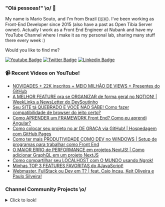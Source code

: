 ### "Olá pessoas!" \o/ 👋

My name is Mario Souto, and I'm from Brazil (🇧🇷). I've been working as Front-End Developer since 2015 (also have a past as Open Tibia Server owner). Actually I work as a Front End Engineer at Nubank and have my YouTube Channel where I make it as my personal lab, sharing many stuff there every week :)

Would you like to find me?

[![Youtube Badge](https://img.shields.io/badge/-Youtube-FF0000?style=flat-square&labelColor=FF0000&logo=youtube&logoColor=white&link=https://youtube.com/c/DevSoutinho)](https://youtube.com/c/DevSoutinho)
[![Twitter Badge](https://img.shields.io/badge/-Twitter-1ca0f1?style=flat-square&labelColor=1ca0f1&logo=twitter&logoColor=white&link=https://twitter.com/omariosouto)](https://twitter.com/omariosouto)
[![Linkedin Badge](https://img.shields.io/badge/-LinkedIn-blue?style=flat-square&logo=Linkedin&logoColor=white&link=https://www.linkedin.com/in/omariosouto)](https://www.linkedin.com/in/omariosouto)

### 📹 Recent Videos on YouTube!

<!-- YOUTUBE:START -->
- [NOVIDADES + 22K inscritos + MEIO MILHÃO DE VIEWS + Presentes do GitHub](https://www.youtube.com/watch?v=8u-6XQPFjS8)
- [A MELHOR FEATURE pra se ORGANIZAR de forma geral no NOTION! | WeekLinks a NewsLetter do DevSoutinho](https://www.youtube.com/watch?v=GwXn1oQ2BGM)
- [Seu SITE tá QUEBRADO E VOCÊ NÃO SABE! Como fazer compatibilidade de browser do jeito certo?](https://www.youtube.com/watch?v=k2pl8NhL_C8)
- [Como APRENDER um FRAMEWORK Front End? Como eu aprendi Angular?](https://www.youtube.com/watch?v=mMMqMk2buzs)
- [Como colocar seu projeto no ar DE GRAÇA via GitHub! | Hospedagem com GitHub Pages](https://www.youtube.com/watch?v=BU-w2_Aae54)
- [Como ter mais PRODUTIVIDADE COMO DEV no WINDOWS | Setup de programas para trabalhar como Front End](https://www.youtube.com/watch?v=MdMT9litmvY)
- [O MAIOR ERRO de PERFORMANCE em projetos NextJS! | Como adicionar GraphQL em um projeto NextJS](https://www.youtube.com/watch?v=7k_2V10H5j0)
- [Como compartilhar seu LOCALHOST com O MUNDO usando Ngrok!](https://www.youtube.com/watch?v=KbO2_yJowXg)
- [Minhas TOP 3 FEATURES FAVORITAS do #JavaScript!](https://www.youtube.com/watch?v=0-Gtl8nAw3c)
- [Webmaster, FullStack ou Dev em T? | feat. Caio Incau, Keit Oliveira e Paulo Silveira!](https://www.youtube.com/watch?v=B0hQgcolYxc)
<!-- YOUTUBE:END -->

### Channel Community Projects \o/
<details>
  <summary>Click to look!</summary>


| Table |
| --- |
| First cell |
| <!-- CHANNEL_PROJECTS:START -->
 - 🌮 omariosouto/devsoutinhoflix https://github.com/omariosouto/devsoutinhoflix <img width='300px' src='https://gerador-de-imagens-omariosouto-alura-challenges.vercel.app/api/image-generator?url=https://github.com/omariosouto/devsoutinhoflix'/>
 - 💯 alura-challenges/aluraquiz-base https://github.com/alura-challenges/aluraquiz-base <img width='300px' src='https://gerador-de-imagens-omariosouto-alura-challenges.vercel.app/api/image-generator?url=https://github.com/alura-challenges/aluraquiz-base'/>
 - 🌮 omariosouto/flappy-bird-devsoutinho https://github.com/omariosouto/flappy-bird-devsoutinho <img width='300px' src='https://gerador-de-imagens-omariosouto-alura-challenges.vercel.app/api/image-generator?url=https://github.com/omariosouto/flappy-bird-devsoutinho'/>
 - 🚀 omariosouto/aluraquiz-devsoutinho https://github.com/omariosouto/aluraquiz-devsoutinho <img width='300px' src='https://gerador-de-imagens-omariosouto-alura-challenges.vercel.app/api/image-generator?url=https://github.com/omariosouto/aluraquiz-devsoutinho'/>
 - 🌮 omariosouto/devsoutinho-site https://github.com/omariosouto/devsoutinho-site <img width='300px' src='https://gerador-de-imagens-omariosouto-alura-challenges.vercel.app/api/image-generator?url=https://github.com/omariosouto/devsoutinho-site'/>
 - 🚀 omariosouto/devsoutinho-blog-alurajs https://github.com/omariosouto/devsoutinho-blog-alurajs <img width='300px' src='https://gerador-de-imagens-omariosouto-alura-challenges.vercel.app/api/image-generator?url=https://github.com/omariosouto/devsoutinho-blog-alurajs'/>
 - 🌮 omariosouto/mvp-devsoutinho https://github.com/omariosouto/mvp-devsoutinho <img width='300px' src='https://gerador-de-imagens-omariosouto-alura-challenges.vercel.app/api/image-generator?url=https://github.com/omariosouto/mvp-devsoutinho'/>
 - 🌮 manuhon99/spotcast https://github.com/manuhon99/spotcast <img width='300px' src='https://gerador-de-imagens-omariosouto-alura-challenges.vercel.app/api/image-generator?url=https://github.com/manuhon99/spotcast'/>
 - 🔥 CaelumAulas/wd47remoto-devsoutinho https://github.com/CaelumAulas/wd47remoto-devsoutinho <img width='300px' src='https://gerador-de-imagens-omariosouto-alura-challenges.vercel.app/api/image-generator?url=https://github.com/CaelumAulas/wd47remoto-devsoutinho'/>
 - 💯 AlbertoDuranFilho/flappy-bird https://github.com/AlbertoDuranFilho/flappy-bird <img width='300px' src='https://gerador-de-imagens-omariosouto-alura-challenges.vercel.app/api/image-generator?url=https://github.com/AlbertoDuranFilho/flappy-bird'/>
 - 💫 RenatoLomba/pokedex-next-js https://github.com/RenatoLomba/pokedex-next-js <img width='300px' src='https://gerador-de-imagens-omariosouto-alura-challenges.vercel.app/api/image-generator?url=https://github.com/RenatoLomba/pokedex-next-js'/>
 - 🌮 alissonarm/flappy-bird https://github.com/alissonarm/flappy-bird <img width='300px' src='https://gerador-de-imagens-omariosouto-alura-challenges.vercel.app/api/image-generator?url=https://github.com/alissonarm/flappy-bird'/>
 - 🚀 mspinheiro84/flappy-bird https://github.com/mspinheiro84/flappy-bird <img width='300px' src='https://gerador-de-imagens-omariosouto-alura-challenges.vercel.app/api/image-generator?url=https://github.com/mspinheiro84/flappy-bird'/>
 - 🚀 guilhermeG23/Fork-flappy-bird-devsoutinho https://github.com/guilhermeG23/Fork-flappy-bird-devsoutinho <img width='300px' src='https://gerador-de-imagens-omariosouto-alura-challenges.vercel.app/api/image-generator?url=https://github.com/guilhermeG23/Fork-flappy-bird-devsoutinho'/>
 - 🚀 codemasters92/Flappy-Bird---DevSoutinho https://github.com/codemasters92/Flappy-Bird---DevSoutinho <img width='300px' src='https://gerador-de-imagens-omariosouto-alura-challenges.vercel.app/api/image-generator?url=https://github.com/codemasters92/Flappy-Bird---DevSoutinho'/>
 - 🌮 maicon-deivid05/Flappy-bird-curso-DevSoutinho https://github.com/maicon-deivid05/Flappy-bird-curso-DevSoutinho <img width='300px' src='https://gerador-de-imagens-omariosouto-alura-challenges.vercel.app/api/image-generator?url=https://github.com/maicon-deivid05/Flappy-bird-curso-DevSoutinho'/>
 - 💫 TiMacedoC/Flappy-Bird-by-DEVsoutinho https://github.com/TiMacedoC/Flappy-Bird-by-DEVsoutinho <img width='300px' src='https://gerador-de-imagens-omariosouto-alura-challenges.vercel.app/api/image-generator?url=https://github.com/TiMacedoC/Flappy-Bird-by-DEVsoutinho'/>
 - 💯 robsonamendonca/scrumquiz https://github.com/robsonamendonca/scrumquiz <img width='300px' src='https://gerador-de-imagens-omariosouto-alura-challenges.vercel.app/api/image-generator?url=https://github.com/robsonamendonca/scrumquiz'/>
 - 🌮 rrosset91/flappy-bird-clone https://github.com/rrosset91/flappy-bird-clone <img width='300px' src='https://gerador-de-imagens-omariosouto-alura-challenges.vercel.app/api/image-generator?url=https://github.com/rrosset91/flappy-bird-clone'/>
 - 🌮 EstherMarie/FlappyBird_DevSoutinho https://github.com/EstherMarie/FlappyBird_DevSoutinho <img width='300px' src='https://gerador-de-imagens-omariosouto-alura-challenges.vercel.app/api/image-generator?url=https://github.com/EstherMarie/FlappyBird_DevSoutinho'/>
 - 🚀 adriano-valenca/flappy-bird https://github.com/adriano-valenca/flappy-bird <img width='300px' src='https://gerador-de-imagens-omariosouto-alura-challenges.vercel.app/api/image-generator?url=https://github.com/adriano-valenca/flappy-bird'/>
 - 🌮 karineriquena/flappy-bird https://github.com/karineriquena/flappy-bird <img width='300px' src='https://gerador-de-imagens-omariosouto-alura-challenges.vercel.app/api/image-generator?url=https://github.com/karineriquena/flappy-bird'/>
 - 🔥 renanzozimo/flappy-bird-rz https://github.com/renanzozimo/flappy-bird-rz <img width='300px' src='https://gerador-de-imagens-omariosouto-alura-challenges.vercel.app/api/image-generator?url=https://github.com/renanzozimo/flappy-bird-rz'/>
 - 💫 vitor-kb/narutoquiz-base https://github.com/vitor-kb/narutoquiz-base <img width='300px' src='https://gerador-de-imagens-omariosouto-alura-challenges.vercel.app/api/image-generator?url=https://github.com/vitor-kb/narutoquiz-base'/>
 - 🚀 lazaro-pontes/spotCast https://github.com/lazaro-pontes/spotCast <img width='300px' src='https://gerador-de-imagens-omariosouto-alura-challenges.vercel.app/api/image-generator?url=https://github.com/lazaro-pontes/spotCast'/>
 - 🚀 nando-cezar/quiz-alura https://github.com/nando-cezar/quiz-alura <img width='300px' src='https://gerador-de-imagens-omariosouto-alura-challenges.vercel.app/api/image-generator?url=https://github.com/nando-cezar/quiz-alura'/>
 - 💯 victordev13/alura-quiz https://github.com/victordev13/alura-quiz <img width='300px' src='https://gerador-de-imagens-omariosouto-alura-challenges.vercel.app/api/image-generator?url=https://github.com/victordev13/alura-quiz'/>
 - 🔥 pedromaranini/blackmambaQuiz-imersao https://github.com/pedromaranini/blackmambaQuiz-imersao <img width='300px' src='https://gerador-de-imagens-omariosouto-alura-challenges.vercel.app/api/image-generator?url=https://github.com/pedromaranini/blackmambaQuiz-imersao'/>
 - 🌮 eulaludmila/jogo-flappy-bird https://github.com/eulaludmila/jogo-flappy-bird <img width='300px' src='https://gerador-de-imagens-omariosouto-alura-challenges.vercel.app/api/image-generator?url=https://github.com/eulaludmila/jogo-flappy-bird'/>
 - 🚀 agsvensson/FlappyBird https://github.com/agsvensson/FlappyBird <img width='300px' src='https://gerador-de-imagens-omariosouto-alura-challenges.vercel.app/api/image-generator?url=https://github.com/agsvensson/FlappyBird'/><!-- CHANNEL_PROJECTS:END -->

</details>
